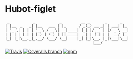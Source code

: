 # Hubot-figlet

```
 _           _           _         __ _       _      _   
| |__  _   _| |__   ___ | |_      / _(_) __ _| | ___| |_ 
| '_ \| | | | '_ \ / _ \| __|____| |_| |/ _` | |/ _ \ __|
| | | | |_| | |_) | (_) | ||_____|  _| | (_| | |  __/ |_ 
|_| |_|\__,_|_.__/ \___/ \__|    |_| |_|\__, |_|\___|\__|
                                        |___/            
```


[![Travis](https://img.shields.io/travis/mnpk/hubot-figlet.svg?style=flat-square)](https://travis-ci.org/mnpk/hubot-figlet)
[![Coveralls branch](https://img.shields.io/coveralls/mnpk/hubot-figlet/master.svg?style=flat-square)](https://coveralls.io/r/mnpk/hubot-figlet)
[![npm](https://img.shields.io/npm/v/hubot-figlet.svg?style=flat-square)](https://www.npmjs.com/package/hubot-figlet)
